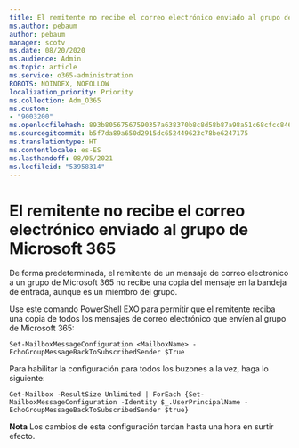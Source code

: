 ```yaml
---
title: El remitente no recibe el correo electrónico enviado al grupo de Microsoft 365
ms.author: pebaum
author: pebaum
manager: scotv
ms.date: 08/20/2020
ms.audience: Admin
ms.topic: article
ms.service: o365-administration
ROBOTS: NOINDEX, NOFOLLOW
localization_priority: Priority
ms.collection: Adm_O365
ms.custom:
- "9003200"
ms.openlocfilehash: 893b80567567590357a638370b8c8d58b87a98a51c68cfcc84629eda5ac71b44
ms.sourcegitcommit: b5f7da89a650d2915dc652449623c78be6247175
ms.translationtype: HT
ms.contentlocale: es-ES
ms.lasthandoff: 08/05/2021
ms.locfileid: "53958314"
---
```

# <a name="sender-does-not-receive-email-sent-to-microsoft-365-group"></a>El remitente no recibe el correo electrónico enviado al grupo de Microsoft 365

De forma predeterminada, el remitente de un mensaje de correo electrónico a un grupo de Microsoft 365 no recibe una copia del mensaje en la bandeja de entrada, aunque es un miembro del grupo.

Use este comando PowerShell EXO para permitir que el remitente reciba una copia de todos los mensajes de correo electrónico que envíen al grupo de Microsoft 365:  

`Set-MailboxMessageConfiguration <MailboxName> -EchoGroupMessageBackToSubscribedSender $True`  

Para habilitar la configuración para todos los buzones a la vez, haga lo siguiente:

`Get-Mailbox -ResultSize Unlimited | ForEach {Set-MailboxMessageConfiguration -Identity $_.UserPrincipalName -EchoGroupMessageBackToSubscribedSender $true}` 

**Nota** Los cambios de esta configuración tardan hasta una hora en surtir efecto.